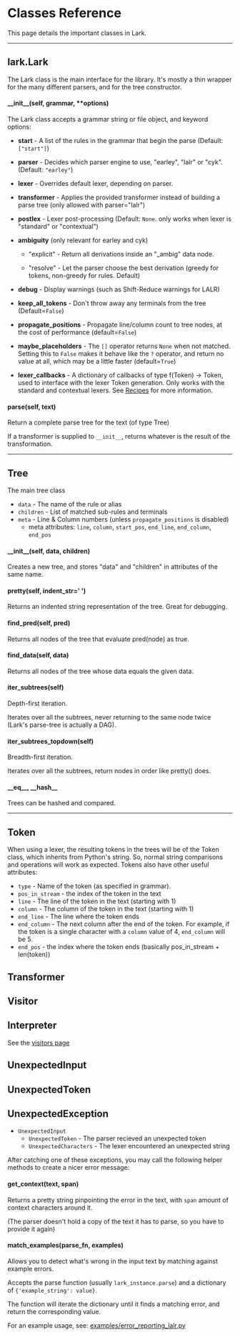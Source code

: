 # Classes Reference

This page details the important classes in Lark.

----

## lark.Lark

The Lark class is the main interface for the library. It's mostly a thin wrapper for the many different parsers, and for the tree constructor.

#### \_\_init\_\_(self, grammar, **options)

The Lark class accepts a grammar string or file object, and keyword options:

* **start** - A list of the rules in the grammar that begin the parse (Default: `["start"]`)

* **parser** - Decides which parser engine to use, "earley", "lalr" or "cyk". (Default: `"earley"`)

* **lexer** - Overrides default lexer, depending on parser.

* **transformer** - Applies the provided transformer instead of building a parse tree (only allowed with parser="lalr")

* **postlex** - Lexer post-processing (Default: `None`. only works when lexer is "standard" or "contextual")

* **ambiguity** (only relevant for earley and cyk)

     * "explicit" - Return all derivations inside an "_ambig" data node.

     * "resolve" - Let the parser choose the best derivation (greedy for tokens, non-greedy for rules. Default)

* **debug** - Display warnings (such as Shift-Reduce warnings for LALR)

* **keep_all_tokens** - Don't throw away any terminals from the tree (Default=`False`)

* **propagate_positions** - Propagate line/column count to tree nodes, at the cost of performance (default=`False`)

* **maybe_placeholders** - The `[]` operator returns `None` when not matched. Setting this to `False` makes it behave like the `?` operator, and return no value at all, which may be a little faster (default=`True`)

* **lexer_callbacks** - A dictionary of callbacks of type f(Token) -> Token, used to interface with the lexer Token generation. Only works with the standard and contextual lexers. See [Recipes](recipes.md) for more information.

#### parse(self, text)

Return a complete parse tree for the text (of type Tree)

If a transformer is supplied to `__init__`, returns whatever is the result of the transformation.

----

## Tree

The main tree class

* `data` - The name of the rule or alias
* `children` - List of matched sub-rules and terminals
* `meta` - Line & Column numbers (unless `propagate_positions` is disabled)
    * meta attributes: `line`, `column`, `start_pos`, `end_line`, `end_column`, `end_pos`

#### \_\_init\_\_(self, data, children)

Creates a new tree, and stores "data" and "children" in attributes of the same name.

#### pretty(self, indent_str='  ')

Returns an indented string representation of the tree. Great for debugging.

#### find_pred(self, pred)

Returns all nodes of the tree that evaluate pred(node) as true.

#### find_data(self, data)

Returns all nodes of the tree whose data equals the given data.

#### iter_subtrees(self)

Depth-first iteration.

Iterates over all the subtrees, never returning to the same node twice (Lark's parse-tree is actually a DAG).

#### iter_subtrees_topdown(self)

Breadth-first iteration.

Iterates over all the subtrees, return nodes in order like pretty() does.

#### \_\_eq\_\_, \_\_hash\_\_

Trees can be hashed and compared.

----

## Token

When using a lexer, the resulting tokens in the trees will be of the Token class, which inherits from Python's string. So, normal string comparisons and operations will work as expected. Tokens also have other useful attributes:

* `type` - Name of the token (as specified in grammar).
* `pos_in_stream` - the index of the token in the text
* `line` - The line of the token in the text (starting with 1)
* `column` - The column of the token in the text (starting with 1)
* `end_line` - The line where the token ends
* `end_column` - The next column after the end of the token. For example, if the token is a single character with a `column` value of 4, `end_column` will be 5.
* `end_pos` - the index where the token ends (basically pos_in_stream + len(token))

## Transformer
## Visitor
## Interpreter

See the [visitors page](visitors.md)


## UnexpectedInput

## UnexpectedToken

## UnexpectedException

- `UnexpectedInput`
    - `UnexpectedToken` - The parser recieved an unexpected token
    - `UnexpectedCharacters` - The lexer encountered an unexpected string

After catching one of these exceptions, you may call the following helper methods to create a nicer error message:

#### get_context(text, span)

Returns a pretty string pinpointing the error in the text, with `span` amount of context characters around it.

(The parser doesn't hold a copy of the text it has to parse, so you have to provide it again)

#### match_examples(parse_fn, examples)

Allows you to detect what's wrong in the input text by matching against example errors.

Accepts the parse function (usually `lark_instance.parse`) and a dictionary of `{'example_string': value}`.

The function will iterate the dictionary until it finds a matching error, and return the corresponding value.

For an example usage, see: [examples/error_reporting_lalr.py](https://github.com/lark-parser/lark/blob/master/examples/error_reporting_lalr.py)
